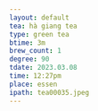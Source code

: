 ```yaml
---
layout: default
tea: hà giang tea
type: green tea
btime: 3m
brew_count: 1
degree: 90
tdate: 2023.03.08
time: 12:27pm
place: essen
ipath: tea00035.jpeg
---
```

